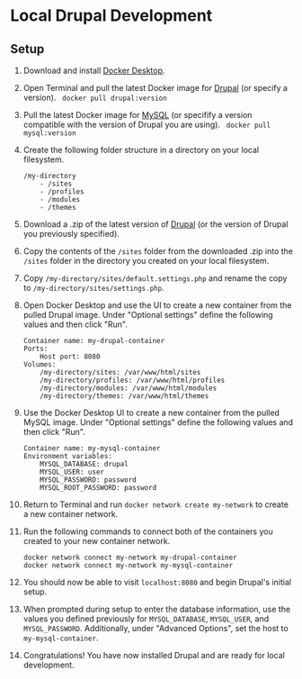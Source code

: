 # Local Drupal Development
## Setup

1. Download and install [Docker Desktop](https://www.docker.com/products/docker-desktop/).

2. Open Terminal and pull the latest Docker image for [Drupal](https://hub.docker.com/_/drupal) (or specify a version).
	``` docker pull drupal:version```
	
3. Pull the latest Docker image for [MySQL](https://hub.docker.com/_/mysql/) (or specifify a version compatible with the version of Drupal you are using).
	``` docker pull mysql:version```
	
4. Create the following folder structure in a directory on your local filesystem.
	``` 
	/my-directory
		- /sites 
		- /profiles
		- /modules
		- /themes
	```
	
5. Download a .zip of the latest version of [Drupal](https://www.drupal.org/project/drupal/releases) (or the version of Drupal you previously specified).

6. Copy the contents of the ``` /sites ``` folder from the downloaded .zip into the ```/sites``` folder in the directory you created on your local filesystem.

7.  Copy ```/my-directory/sites/default.settings.php``` and rename the copy to ```/my-directory/sites/settings.php```.

8. Open Docker Desktop and use the UI to create a new container from the pulled Drupal image. Under "Optional settings" define the following values and then click "Run".
	``` 
	Container name: my-drupal-container
	Ports:
		Host port: 8080
	Volumes:
		/my-directory/sites: /var/www/html/sites
		/my-directory/profiles: /var/www/html/profiles
		/my-directory/modules: /var/www/html/modules
		/my-directory/themes: /var/www/html/themes
	``` 
	
9. Use the Docker Desktop UI to create a new container from the pulled MySQL image. Under "Optional settings" define the following values and then click "Run".
	``` 
	Container name: my-mysql-container	
	Environment variables:
		MYSQL_DATABASE: drupal
		MYSQL_USER: user
		MYSQL_PASSWORD: password
		MYSQL_ROOT_PASSWORD: password
	``` 
	
10. Return to Terminal and run ```docker network create my-network``` to create a new container network. 

11. Run the following commands to connect both of the containers you created to your new container network.
	```
	docker network connect my-network my-drupal-container
	docker network connect my-network my-mysql-container
	```
	
12. You should now be able to visit ```localhost:8080``` and begin Drupal's initial setup.

13. When prompted during setup to enter the database information, use the values you defined previously for ```MYSQL_DATABASE```, ```MYSQL_USER```, and ```MYSQL_PASSWORD```. Additionally, under "Advanced Options", set the host to ```my-mysql-container```.

14. Congratulations! You have now installed Drupal and are ready for local development.
